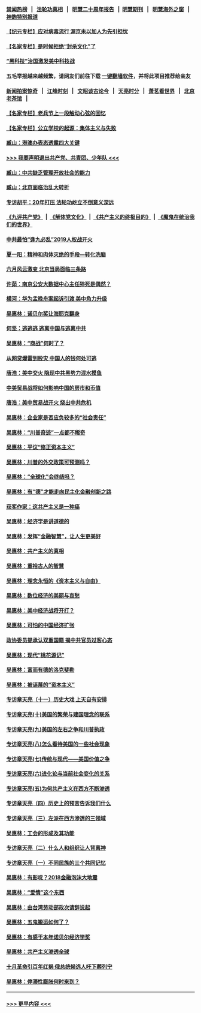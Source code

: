 #### [禁闻热榜](热点新闻.md?=0)  &nbsp;&nbsp;|&nbsp;&nbsp; [法轮功真相](https://github.com/gfw-breaker/truth/blob/master/README.md?=0) &nbsp;&nbsp;|&nbsp;&nbsp; [明慧二十周年报告](https://github.com/gfw-breaker/mh-reports/blob/master/README.md?=0) &nbsp;&nbsp;|&nbsp;&nbsp;[明慧期刊](https://github.com/gfw-breaker/mh-qikan) &nbsp;&nbsp;|&nbsp;&nbsp; [明慧海外之窗](https://github.com/gfw-breaker/mh-news/blob/master/README.md?=0) &nbsp;&nbsp;|&nbsp;&nbsp; [神韵特别报道](https://github.com/gfw-breaker/mh-news/blob/master/shenyun.md?=0)
#### [【纪元专栏】应对病毒流行 渥京未以加人为先引担忧](../pages/nsc423/n11875714.md?t=02250002) 
#### [【名家专栏】是时候拒绝“封杀文化”了](../pages/nsc423/n11814093.md?t=02250002) 
#### [“黑科技”治国激发美中科技战](../pages/nsc423/n11638056.md?t=02250002) 
#### 五毛举报越来越频繁，请网友们前往下载 [一键翻墙软件](https://github.com/gfw-breaker/ssr-accounts)，并将此项目推荐给亲友
#### [新闻拍案惊奇](https://github.com/gfw-breaker/banned-news/blob/master/pages/link4.md) &nbsp;&nbsp;|&nbsp;&nbsp; [江峰时刻](https://github.com/gfw-breaker/banned-news/blob/master/pages/link4.md) &nbsp;&nbsp;|&nbsp;&nbsp; [文昭谈古论今](https://github.com/gfw-breaker/banned-news/blob/master/pages/link4.md) &nbsp;&nbsp;|&nbsp;&nbsp; [天亮时分](https://github.com/gfw-breaker/banned-news/blob/master/pages/link4.md) &nbsp;&nbsp;|&nbsp;&nbsp; [萧茗看世界](https://github.com/gfw-breaker/banned-news/blob/master/pages/link4.md) &nbsp;&nbsp;|&nbsp;&nbsp; [北京老茶馆](https://github.com/gfw-breaker/banned-news/blob/master/pages/link4.md) &nbsp;&nbsp;|&nbsp;&nbsp; 
#### [【名家专栏】老兵节上一段触动心弦的回忆](../pages/nsc423/n11646016.md?t=02250002) 
#### [【名家专栏】公立学校的起源：集体主义与失败](../pages/nsc423/n11601833.md?t=02250002) 
#### [臧山：港澳办表态透露四大关键](../pages/nsc423/n11421628.md?t=02250002) 
#### [>>> 我要声明退出共产党、共青团、少年队 <<<](https://github.com/begood0513/goodnews/blob/master/quit/letter.md) 
#### [臧山：中共缺乏管理开放社会的能力](../pages/nsc423/n11407457.md?t=02250002) 
#### [臧山：北京面临治乱大转折](../pages/nsc423/n11406895.md?t=02250002) 
#### [专访胡平：20年打压 法轮功屹立不倒意义深远](../pages/nsc423/n11398800.md?t=02250002) 
#### [《九评共产党》](https://github.com/begood0513/9ping.md/blob/master/README.md) &nbsp;|&nbsp; [《解体党文化》](../../../../jtdwh.md/blob/master/README.md)  &nbsp;|&nbsp; [《共产主义的终极目的》](../../../../gczydzjmd.md/blob/master/README.md) &nbsp;|&nbsp; [《魔鬼在统治我们的世界》](../../../../mgztzwmdsj.md/blob/master/README.md) 
#### [中共最怕“逢九必乱”2019人权战开火](../pages/nsc423/n11385248.md?t=02250002) 
#### [夏一阳：精神和肉体灭绝的手段—转化洗脑](../pages/nsc423/n11368250.md?t=02250002) 
#### [六月风云激变 北京当局面临三条路](../pages/nsc423/n11313668.md?t=02250002) 
#### [许茹：南京公安大数据中心主任猝死是偶然？](../pages/nsc423/n11064744.md?t=02250002) 
#### [横河：华为孟晚舟案起诉引渡 美中角力升级](../pages/nsc423/n11027230.md?t=02250002) 
#### [吴惠林：诺贝尔奖让海耶克翻身](../pages/nsc423/n10890049.md?t=02250002) 
#### [何坚：逃逃逃 逃离中国与逃离中共](../pages/nsc423/n10592891.md?t=02250002) 
#### [吴惠林：“商战”何时了？](../pages/nsc423/n10573558.md?t=02250002) 
#### [从网贷爆雷到股灾 中国人的钱何处可逃](../pages/nsc423/n10572800.md?t=02250002) 
#### [唐浩：美中交火 隐现中共黑势力混水摸鱼](../pages/nsc423/n10544040.md?t=02250002) 
#### [中美贸易战将如何影响中国的房市和币值](../pages/nsc423/n10543697.md?t=02250002) 
#### [唐浩：美中贸易战开火 烧出中共危机](../pages/nsc423/n10540126.md?t=02250002) 
#### [吴惠林：企业家是否应负较多的“社会责任”](../pages/nsc423/n10535022.md?t=02250002) 
#### [吴惠林：“川普奇迹”一点都不稀奇](../pages/nsc423/n10512808.md?t=02250002) 
#### [吴惠林：平议“修正资本主义”](../pages/nsc423/n10495724.md?t=02250002) 
#### [吴惠林：川普的外交政策可预测吗？](../pages/nsc423/n10462387.md?t=02250002) 
#### [吴惠林：“全球化”会终结吗？](../pages/nsc423/n10452838.md?t=02250002) 
#### [吴惠林：有“德”才能走向民主化金融创新之路](../pages/nsc423/n10432292.md?t=02250002) 
#### [获奖作家：这共产主义是一种癌](../pages/nsc423/n10431541.md?t=02250002) 
#### [吴惠林：经济学是讲道德的](../pages/nsc423/n10398014.md?t=02250002) 
#### [吴惠林：发挥“金融智慧”，让人生更美好](../pages/nsc423/n10375019.md?t=02250002) 
#### [吴惠林：共产主义的真相](../pages/nsc423/n10351394.md?t=02250002) 
#### [吴惠林：重拾古人的智慧](../pages/nsc423/n10337691.md?t=02250002) 
#### [吴惠林：理念永恒的《资本主义与自由》](../pages/nsc423/n10316274.md?t=02250002) 
#### [吴惠林：数位经济的美丽与哀愁](../pages/nsc423/n10292946.md?t=02250002) 
#### [吴惠林：美中经济战将开打？](../pages/nsc423/n10258825.md?t=02250002) 
#### [吴惠林：可怕的中国经济扩张](../pages/nsc423/n10219147.md?t=02250002) 
#### [政协委员提承认双重国籍 揭中共官员过客心态](../pages/nsc423/n10208809.md?t=02250002) 
#### [吴惠林：现代“桃花源记”](../pages/nsc423/n10185234.md?t=02250002) 
#### [吴惠林：富而有德的洛克斐勒](../pages/nsc423/n10142264.md?t=02250002) 
#### [吴惠林：被诬蔑的“资本主义”](../pages/nsc423/n10124816.md?t=02250002) 
#### [专访章天亮（十一）历史大戏 上天自有安排](../pages/nsc423/n10094905.md?t=02250002) 
#### [专访章天亮(十)美国的繁荣与建国理念的联系](../pages/nsc423/n10094899.md?t=02250002) 
#### [专访章天亮(九)美国的左右之争和川普执政](../pages/nsc423/n10094889.md?t=02250002) 
#### [专访章天亮(八)怎么看待美国的一些社会现象](../pages/nsc423/n10094857.md?t=02250002) 
#### [专访章天亮(七)传统与现代——美国价值之争](../pages/nsc423/n10093140.md?t=02250002) 
#### [专访章天亮(六)进化论与当前社会变化的关系](../pages/nsc423/n10092036.md?t=02250002) 
#### [专访章天亮(五)为何共产主义在西方不断渗透](../pages/nsc423/n10083620.md?t=02250002) 
#### [专访章天亮（四）历史上的预言告诉我们什么](../pages/nsc423/n10083606.md?t=02250002) 
#### [专访章天亮（三）左派在西方渗透的三领域](../pages/nsc423/n10081115.md?t=02250002) 
#### [吴惠林：工会的形成及其功能](../pages/nsc423/n10080633.md?t=02250002) 
#### [专访章天亮（二）什么人和组织让人背离神](../pages/nsc423/n10076637.md?t=02250002) 
#### [专访章天亮（一）不同民族的三个共同记忆](../pages/nsc423/n10074188.md?t=02250002) 
#### [吴惠林：有影呒？2018金融泡沫大地震](../pages/nsc423/n10040534.md?t=02250002) 
#### [吴惠林：“爱情”这个东西](../pages/nsc423/n10019423.md?t=02250002) 
#### [吴惠林：由台湾劳动部政次请辞说起](../pages/nsc423/n9979679.md?t=02250002) 
#### [吴惠林：五鬼搬运如何了？](../pages/nsc423/n9925338.md?t=02250002) 
#### [吴惠林：有感于本年诺贝尔经济学奖](../pages/nsc423/n9871883.md?t=02250002) 
#### [吴惠林：共产主义渗透全球](../pages/nsc423/n9812748.md?t=02250002) 
#### [十月革命引百年红祸 俄总统候选人吁下葬列宁](../pages/nsc423/n9810182.md?t=02250002) 
#### [吴惠林：停滞性膨胀何时来到？](../pages/nsc423/n9764136.md?t=02250002) 

----
#### [ >>> 更早内容 <<< ](../indexes/nsc423-earlier.md)
